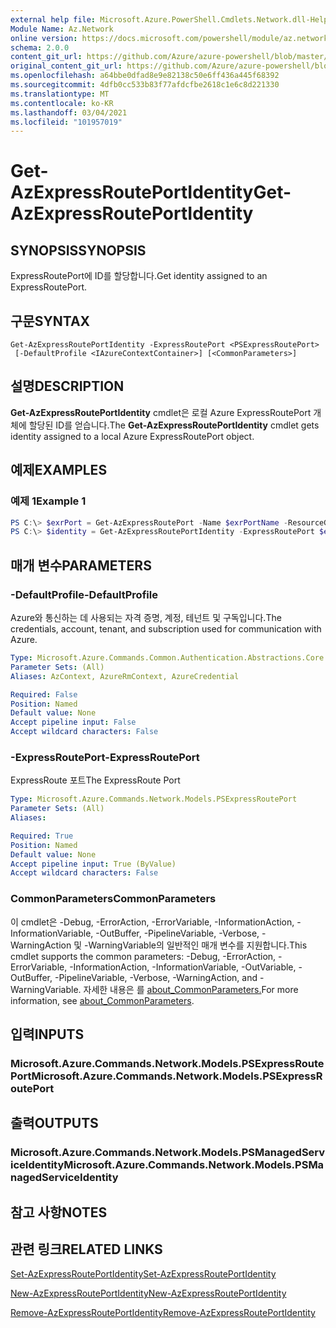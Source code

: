 ```yaml
---
external help file: Microsoft.Azure.PowerShell.Cmdlets.Network.dll-Help.xml
Module Name: Az.Network
online version: https://docs.microsoft.com/powershell/module/az.network/get-azexpressrouteportidentity
schema: 2.0.0
content_git_url: https://github.com/Azure/azure-powershell/blob/master/src/Network/Network/help/Get-AzExpressRoutePortIdentity.md
original_content_git_url: https://github.com/Azure/azure-powershell/blob/master/src/Network/Network/help/Get-AzExpressRoutePortIdentity.md
ms.openlocfilehash: a64bbe0dfad8e9e82138c50e6ff436a445f68392
ms.sourcegitcommit: 4dfb0cc533b83f77afdcfbe2618c1e6c8d221330
ms.translationtype: MT
ms.contentlocale: ko-KR
ms.lasthandoff: 03/04/2021
ms.locfileid: "101957019"
---
```

# <span data-ttu-id="22ac6-101">Get-AzExpressRoutePortIdentity</span><span class="sxs-lookup"><span data-stu-id="22ac6-101">Get-AzExpressRoutePortIdentity</span></span>

## <span data-ttu-id="22ac6-102">SYNOPSIS</span><span class="sxs-lookup"><span data-stu-id="22ac6-102">SYNOPSIS</span></span>
<span data-ttu-id="22ac6-103">ExpressRoutePort에 ID를 할당합니다.</span><span class="sxs-lookup"><span data-stu-id="22ac6-103">Get identity assigned to an ExpressRoutePort.</span></span>

## <span data-ttu-id="22ac6-104">구문</span><span class="sxs-lookup"><span data-stu-id="22ac6-104">SYNTAX</span></span>

```
Get-AzExpressRoutePortIdentity -ExpressRoutePort <PSExpressRoutePort>
 [-DefaultProfile <IAzureContextContainer>] [<CommonParameters>]
```

## <span data-ttu-id="22ac6-105">설명</span><span class="sxs-lookup"><span data-stu-id="22ac6-105">DESCRIPTION</span></span>
<span data-ttu-id="22ac6-106">**Get-AzExpressRoutePortIdentity** cmdlet은 로컬 Azure ExpressRoutePort 개체에 할당된 ID를 얻습니다.</span><span class="sxs-lookup"><span data-stu-id="22ac6-106">The **Get-AzExpressRoutePortIdentity** cmdlet gets identity assigned to a local Azure ExpressRoutePort object.</span></span>

## <span data-ttu-id="22ac6-107">예제</span><span class="sxs-lookup"><span data-stu-id="22ac6-107">EXAMPLES</span></span>

### <span data-ttu-id="22ac6-108">예제 1</span><span class="sxs-lookup"><span data-stu-id="22ac6-108">Example 1</span></span>
```powershell
PS C:\> $exrPort = Get-AzExpressRoutePort -Name $exrPortName -ResourceGroupName $resgpName
PS C:\> $identity = Get-AzExpressRoutePortIdentity -ExpressRoutePort $exrPort
```

## <span data-ttu-id="22ac6-109">매개 변수</span><span class="sxs-lookup"><span data-stu-id="22ac6-109">PARAMETERS</span></span>

### <span data-ttu-id="22ac6-110">-DefaultProfile</span><span class="sxs-lookup"><span data-stu-id="22ac6-110">-DefaultProfile</span></span>
<span data-ttu-id="22ac6-111">Azure와 통신하는 데 사용되는 자격 증명, 계정, 테넌트 및 구독입니다.</span><span class="sxs-lookup"><span data-stu-id="22ac6-111">The credentials, account, tenant, and subscription used for communication with Azure.</span></span>

```yaml
Type: Microsoft.Azure.Commands.Common.Authentication.Abstractions.Core.IAzureContextContainer
Parameter Sets: (All)
Aliases: AzContext, AzureRmContext, AzureCredential

Required: False
Position: Named
Default value: None
Accept pipeline input: False
Accept wildcard characters: False
```

### <span data-ttu-id="22ac6-112">-ExpressRoutePort</span><span class="sxs-lookup"><span data-stu-id="22ac6-112">-ExpressRoutePort</span></span>
<span data-ttu-id="22ac6-113">ExpressRoute 포트</span><span class="sxs-lookup"><span data-stu-id="22ac6-113">The ExpressRoute Port</span></span>

```yaml
Type: Microsoft.Azure.Commands.Network.Models.PSExpressRoutePort
Parameter Sets: (All)
Aliases:

Required: True
Position: Named
Default value: None
Accept pipeline input: True (ByValue)
Accept wildcard characters: False
```

### <span data-ttu-id="22ac6-114">CommonParameters</span><span class="sxs-lookup"><span data-stu-id="22ac6-114">CommonParameters</span></span>
<span data-ttu-id="22ac6-115">이 cmdlet은 -Debug, -ErrorAction, -ErrorVariable, -InformationAction, -InformationVariable, -OutBuffer, -PipelineVariable, -Verbose, -WarningAction 및 -WarningVariable의 일반적인 매개 변수를 지원합니다.</span><span class="sxs-lookup"><span data-stu-id="22ac6-115">This cmdlet supports the common parameters: -Debug, -ErrorAction, -ErrorVariable, -InformationAction, -InformationVariable, -OutVariable, -OutBuffer, -PipelineVariable, -Verbose, -WarningAction, and -WarningVariable.</span></span> <span data-ttu-id="22ac6-116">자세한 내용은 를 [about_CommonParameters.](http://go.microsoft.com/fwlink/?LinkID=113216)</span><span class="sxs-lookup"><span data-stu-id="22ac6-116">For more information, see [about_CommonParameters](http://go.microsoft.com/fwlink/?LinkID=113216).</span></span>

## <span data-ttu-id="22ac6-117">입력</span><span class="sxs-lookup"><span data-stu-id="22ac6-117">INPUTS</span></span>

### <span data-ttu-id="22ac6-118">Microsoft.Azure.Commands.Network.Models.PSExpressRoutePort</span><span class="sxs-lookup"><span data-stu-id="22ac6-118">Microsoft.Azure.Commands.Network.Models.PSExpressRoutePort</span></span>

## <span data-ttu-id="22ac6-119">출력</span><span class="sxs-lookup"><span data-stu-id="22ac6-119">OUTPUTS</span></span>

### <span data-ttu-id="22ac6-120">Microsoft.Azure.Commands.Network.Models.PSManagedServiceIdentity</span><span class="sxs-lookup"><span data-stu-id="22ac6-120">Microsoft.Azure.Commands.Network.Models.PSManagedServiceIdentity</span></span>

## <span data-ttu-id="22ac6-121">참고 사항</span><span class="sxs-lookup"><span data-stu-id="22ac6-121">NOTES</span></span>

## <span data-ttu-id="22ac6-122">관련 링크</span><span class="sxs-lookup"><span data-stu-id="22ac6-122">RELATED LINKS</span></span>
[<span data-ttu-id="22ac6-123">Set-AzExpressRoutePortIdentity</span><span class="sxs-lookup"><span data-stu-id="22ac6-123">Set-AzExpressRoutePortIdentity</span></span>](./Set-AzExpressRoutePortIdentity.md)

[<span data-ttu-id="22ac6-124">New-AzExpressRoutePortIdentity</span><span class="sxs-lookup"><span data-stu-id="22ac6-124">New-AzExpressRoutePortIdentity</span></span>](./New-AzExpressRoutePortIdentity.md)

[<span data-ttu-id="22ac6-125">Remove-AzExpressRoutePortIdentity</span><span class="sxs-lookup"><span data-stu-id="22ac6-125">Remove-AzExpressRoutePortIdentity</span></span>](./Remove-AzExpressRoutePortIdentity.md)